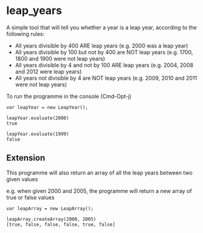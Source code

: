 # leap_years


A simple tool that will tell you whether a year is a leap year, according to the following rules:

- All years divisible by 400 ARE leap years (e.g. 2000 was a leap year)
- All years divisible by 100 but not by 400 are NOT leap years (e.g. 1700, 1800 and 1900 were not leap years)
- All years divisible by 4 and not by 100 ARE leap years (e.g. 2004, 2008 and 2012 were leap years)
- All years not divisible by 4 are NOT leap years (e.g. 2009, 2010 and 2011 were not leap years)

To run the programme in the console (Cmd-Opt-j)

```
var leapYear = new LeapYear();

leapYear.evaluate(2000)
true

leapYear.evaluate(1999)
false
```
## Extension

This programme will also return an array of all the leap years between two given values

e.g. when given 2000 and 2005, the programme will return a new array of true or false values

```
var leapArray = new LeapArray();

leapArray.createArray(2000, 2005)
[true, false, false, false, true, false]
```



